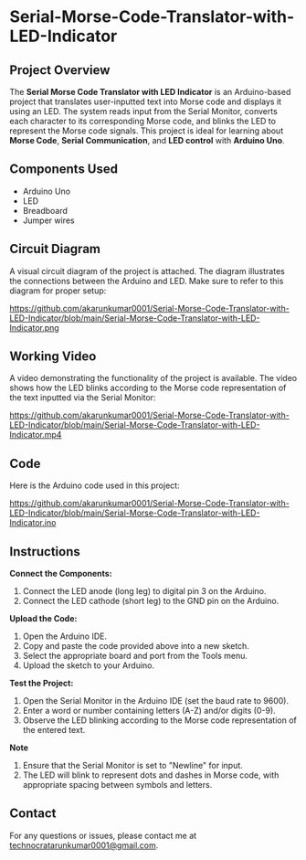 # Serial-Morse-Code-Translator-with-LED-Indicator

## Project Overview

The **Serial Morse Code Translator with LED Indicator** is an Arduino-based project that translates user-inputted text into Morse code and displays it using an LED. The system reads input from the Serial Monitor, converts each character to its corresponding Morse code, and blinks the LED to represent the Morse code signals. This project is ideal for learning about **Morse Code**, **Serial Communication**, and **LED control** with **Arduino Uno**.

## Components Used

- Arduino Uno
- LED
- Breadboard
- Jumper wires

## Circuit Diagram

A visual circuit diagram of the project is attached. The diagram illustrates the connections between the Arduino and LED. Make sure to refer to this diagram for proper setup:

https://github.com/akarunkumar0001/Serial-Morse-Code-Translator-with-LED-Indicator/blob/main/Serial-Morse-Code-Translator-with-LED-Indicator.png


## Working Video

A video demonstrating the functionality of the project is available. The video shows how the LED blinks according to the Morse code representation of the text inputted via the Serial Monitor:

https://github.com/akarunkumar0001/Serial-Morse-Code-Translator-with-LED-Indicator/blob/main/Serial-Morse-Code-Translator-with-LED-Indicator.mp4


## Code

Here is the Arduino code used in this project:

https://github.com/akarunkumar0001/Serial-Morse-Code-Translator-with-LED-Indicator/blob/main/Serial-Morse-Code-Translator-with-LED-Indicator.ino

## Instructions

**Connect the Components:**

1. Connect the LED anode (long leg) to digital pin 3 on the Arduino.
2. Connect the LED cathode (short leg) to the GND pin on the Arduino.

**Upload the Code:**

1. Open the Arduino IDE.
2. Copy and paste the code provided above into a new sketch.
3. Select the appropriate board and port from the Tools menu.
4. Upload the sketch to your Arduino.

**Test the Project:**

1. Open the Serial Monitor in the Arduino IDE (set the baud rate to 9600).
2. Enter a word or number containing letters (A-Z) and/or digits (0-9).
3. Observe the LED blinking according to the Morse code representation of the entered text.

**Note**
1. Ensure that the Serial Monitor is set to "Newline" for input.
2. The LED will blink to represent dots and dashes in Morse code, with appropriate spacing between symbols and letters.

## Contact
For any questions or issues, please contact me at technocratarunkumar0001@gmail.com.
